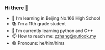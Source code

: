 ### Hi there 👋
- 🏫 I‘m learning in Beijing No.166 High School
- 📚 I'm a 11th grade student
- 🌱 I’m currently learning python and C++  
- 📫 How to reach me: zzhang@outlook.my
- 😄 Pronouns: he/him/hims

<!--
**zzhang2006/zzhang2006** is a ✨ _special_ ✨ repository because its `README.md` (this file) appears on your GitHub profile.

Here are some ideas to get you started:

- 🔭 I’m currently working on ...
- 🌱 I’m currently learning ...
- 👯 I’m looking to collaborate on ...
- 🤔 I’m looking for help with ...
- 💬 Ask me about ...
- 📫 How to reach me: ...
- 😄 Pronouns: ...
- ⚡ Fun fact: ...
-->

